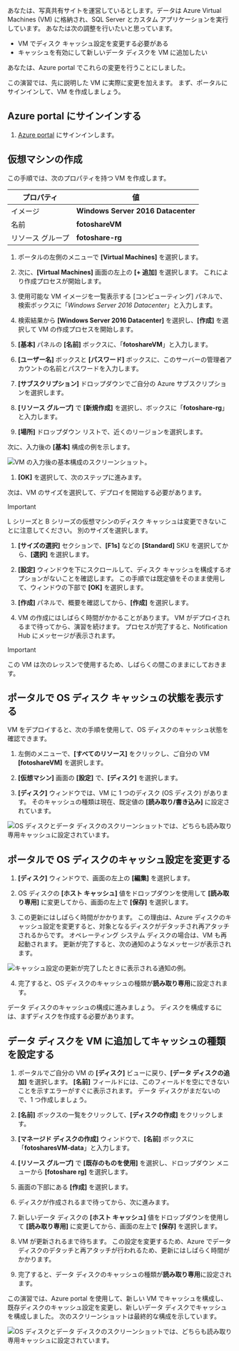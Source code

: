 あなたは、写真共有サイトを運営しているとします。データは Azure Virtual Machines (VM) に格納され、SQL Server とカスタム アプリケーションを実行しています。 あなたは次の調整を行いたいと思っています。

- VM でディスク キャッシュ設定を変更する必要がある
- キャッシュを有効にして新しいデータ ディスクを VM に追加したい

あなたは、Azure portal でこれらの変更を行うことにしました。

この演習では、先に説明した VM に実際に変更を加えます。 まず、ポータルにサインインして、VM を作成しましょう。

## <a name="sign-in-to-the-azure-portal"></a>Azure portal にサインインする
<!---TODO: Update for sandbox?--->

1. [Azure portal](https://portal.azure.com/?azure-portal=true) にサインインします。

## <a name="create-a-virtual-machine"></a>仮想マシンの作成

この手順では、次のプロパティを持つ VM を作成します。

|プロパティ  |値  |
|---------|---------|
|イメージ     |   **Windows Server 2016 Datacenter**      |
|名前     |   **fotoshareVM**     |
|リソース グループ     |   **fotoshare-rg**      |


1. ポータルの左側のメニューで **[Virtual Machines]** を選択します。

1. 次に、**[Virtual Machines]** 画面の左上の **[+ 追加]** を選択します。 これにより作成プロセスが開始します。

1. 使用可能な VM イメージを一覧表示する [コンピューティング] パネルで、検索ボックスに「*Windows Server 2016 Datacenter*」と入力します。

1. 検索結果から **[Windows Server 2016 Datacenter]** を選択し、**[作成]** を選択して VM の作成プロセスを開始します。

1. **[基本]** パネルの **[名前]** ボックスに、「**fotoshareVM**」と入力します。

1. **[ユーザー名]** ボックスと **[パスワード]** ボックスに、このサーバーの管理者アカウントの名前とパスワードを入力します。

1. **[サブスクリプション]** ドロップダウンでご自分の Azure サブスクリプションを選択します。

1. **[リソース グループ]** で **[新規作成]** を選択し、ボックスに「**fotoshare-rg**」と入力します。

1. **[場所]** ドロップダウン リストで、近くのリージョンを選択します。

次に、入力後の **[基本]** 構成の例を示します。

![VM の入力後の基本構成のスクリーンショット。](../media-draft/vm-basics-settings.PNG)

1. **[OK]** を選択して、次のステップに進みます。

次は、VM のサイズを選択して、デプロイを開始する必要があります。

> [!IMPORTANT]
> L シリーズと B シリーズの仮想マシンのディスク キャッシュは変更できないことに注意してください。 別のサイズを選択します。

1. **[サイズの選択]** セクションで、**[F1s]** などの **[Standard]** SKU を選択してから、**[選択]** を選択します。

1. **[設定]** ウィンドウを下にスクロールして、ディスク キャッシュを構成するオプションがないことを確認します。 この手順では既定値をそのまま使用して、ウィンドウの下部で **[OK]** を選択します。

1. **[作成]** パネルで、概要を確認してから、**[作成]** を選択します。

1. VM の作成にはしばらく時間がかかることがあります。 VM がデプロイされるまで待ってから、演習を続けます。 プロセスが完了すると、Notification Hub にメッセージが表示されます。

> [!IMPORTANT]
> この VM は次のレッスンで使用するため、しばらくの間このままにしておきます。

## <a name="view-os-disk-cache-status-in-the-portal"></a>ポータルで OS ディスク キャッシュの状態を表示する

VM をデプロイすると、次の手順を使用して、OS ディスクのキャッシュ状態を確認できます。

1. 左側のメニューで、**[すべてのリソース]** をクリックし、ご自分の VM **[fotoshareVM]** を選択します。

1. **[仮想マシン]** 画面の **[設定]** で、**[ディスク]** を選択します。

1. **[ディスク]** ウィンドウでは、VM に 1 つのディスク (OS ディスク) があります。 そのキャッシュの種類は現在、既定値の **[読み取り/書き込み]** に設定されています。

![OS ディスクとデータ ディスクのスクリーンショットでは、どちらも読み取り専用キャッシュに設定されています。](../media-draft/os-disk-rw.PNG)

## <a name="change-the-cache-settings-of-the-os-disk-in-the-portal"></a>ポータルで OS ディスクのキャッシュ設定を変更する

1. **[ディスク]** ウィンドウで、画面の左上の **[編集]** を選択します。

1. OS ディスクの **[ホスト キャッシュ]** 値をドロップダウンを使用して **[読み取り専用]** に変更してから、画面の左上で **[保存]** を選択します。

1. この更新にはしばらく時間がかかります。 この理由は、Azure ディスクのキャッシュ設定を変更すると、対象となるディスクがデタッチされ再アタッチされるからです。 オペレーティング システム ディスクの場合は、VM も再起動されます。 更新が完了すると、次の通知のようなメッセージが表示されます。

![キャッシュ設定の更新が完了したときに表示される通知の例。](../media-draft/vm-disk-update-complete.PNG)

4. 完了すると、OS ディスクのキャッシュの種類が**読み取り専用**に設定されます。

データ ディスクのキャッシュの構成に進みましょう。 ディスクを構成するには、まずディスクを作成する必要があります。

## <a name="add-a-data-disk-to-the-vm-and-set-caching-type"></a>データ ディスクを VM に追加してキャッシュの種類を設定する

1. ポータルでご自分の VM の **[ディスク]** ビューに戻り、**[データ ディスクの追加]** を選択します。 **[名前]** フィールドには、このフィールドを空にできないことを示すエラーがすぐに表示されます。 データ ディスクがまだないので、1 つ作成しましょう。

1. **[名前]** ボックスの一覧をクリックして、**[ディスクの作成]** をクリックします。

1. **[マネージド ディスクの作成]** ウィンドウで、**[名前]** ボックスに「**fotosharesVM-data**」と入力します。

1. **[リソース グループ]** で **[既存のものを使用]** を選択し、ドロップダウン メニューから **[fotoshare rg]** を選択します。

1. 画面の下部にある **[作成]** を選択します。

1. ディスクが作成されるまで待ってから、次に進みます。

1. 新しいデータ ディスクの **[ホスト キャッシュ]** 値をドロップダウンを使用して **[読み取り専用]** に変更してから、画面の左上で **[保存]** を選択します。

1. VM が更新されるまで待ちます。 この設定を変更するため、Azure でデータ ディスクのデタッチと再アタッチが行われるため、更新にはしばらく時間がかかります。

1. 完了すると、データ ディスクのキャッシュの種類が**読み取り専用**に設定されます。

この演習では、Azure portal を使用して、新しい VM でキャッシュを構成し、既存ディスクのキャッシュ設定を変更し、新しいデータ ディスクでキャッシュを構成しました。 次のスクリーンショットは最終的な構成を示しています。 

![OS ディスクとデータ ディスクのスクリーンショットでは、どちらも読み取り専用キャッシュに設定されています。](../media-draft/disks-final-config-portal.PNG)
